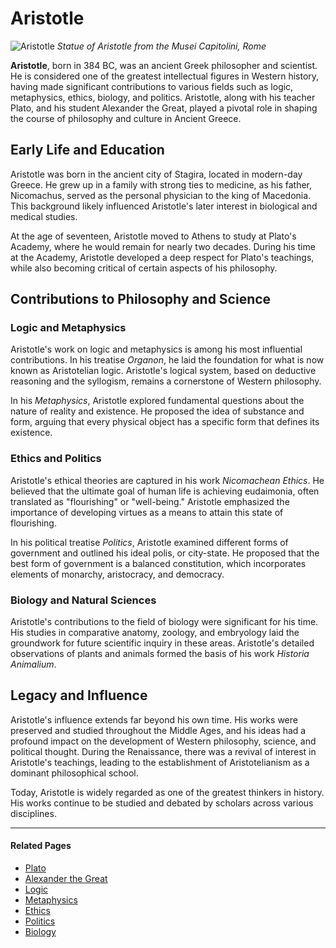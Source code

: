 # Aristotle

![Aristotle](https://upload.wikimedia.org/wikipedia/commons/2/2d/Aristotle_Altemps_Inv8575.jpg)
*Statue of Aristotle from the Musei Capitolini, Rome*

**Aristotle**, born in 384 BC, was an ancient Greek philosopher and scientist. He is considered one of the greatest intellectual figures in Western history, having made significant contributions to various fields such as logic, metaphysics, ethics, biology, and politics. Aristotle, along with his teacher Plato, and his student Alexander the Great, played a pivotal role in shaping the course of philosophy and culture in Ancient Greece.

## Early Life and Education

Aristotle was born in the ancient city of Stagira, located in modern-day Greece. He grew up in a family with strong ties to medicine, as his father, Nicomachus, served as the personal physician to the king of Macedonia. This background likely influenced Aristotle's later interest in biological and medical studies.

At the age of seventeen, Aristotle moved to Athens to study at Plato's Academy, where he would remain for nearly two decades. During his time at the Academy, Aristotle developed a deep respect for Plato's teachings, while also becoming critical of certain aspects of his philosophy.

## Contributions to Philosophy and Science

### Logic and Metaphysics

Aristotle's work on logic and metaphysics is among his most influential contributions. In his treatise *Organon*, he laid the foundation for what is now known as Aristotelian logic. Aristotle's logical system, based on deductive reasoning and the syllogism, remains a cornerstone of Western philosophy.

In his *Metaphysics*, Aristotle explored fundamental questions about the nature of reality and existence. He proposed the idea of substance and form, arguing that every physical object has a specific form that defines its existence.

### Ethics and Politics

Aristotle's ethical theories are captured in his work *Nicomachean Ethics*. He believed that the ultimate goal of human life is achieving eudaimonia, often translated as "flourishing" or "well-being." Aristotle emphasized the importance of developing virtues as a means to attain this state of flourishing.

In his political treatise *Politics*, Aristotle examined different forms of government and outlined his ideal polis, or city-state. He proposed that the best form of government is a balanced constitution, which incorporates elements of monarchy, aristocracy, and democracy.

### Biology and Natural Sciences

Aristotle's contributions to the field of biology were significant for his time. His studies in comparative anatomy, zoology, and embryology laid the groundwork for future scientific inquiry in these areas. Aristotle's detailed observations of plants and animals formed the basis of his work *Historia Animalium*.

## Legacy and Influence

Aristotle's influence extends far beyond his own time. His works were preserved and studied throughout the Middle Ages, and his ideas had a profound impact on the development of Western philosophy, science, and political thought. During the Renaissance, there was a revival of interest in Aristotle's teachings, leading to the establishment of Aristotelianism as a dominant philosophical school.

Today, Aristotle is widely regarded as one of the greatest thinkers in history. His works continue to be studied and debated by scholars across various disciplines.

---

#### Related Pages

- [Plato](pages/Plato.md)
- [Alexander the Great](pages/Alexander_the_Great.md)
- [Logic](pages/Logic.md)
- [Metaphysics](pages/Metaphysics.md)
- [Ethics](pages/Ethics.md)
- [Politics](pages/Politics.md)
- [Biology](pages/Biology.md)
